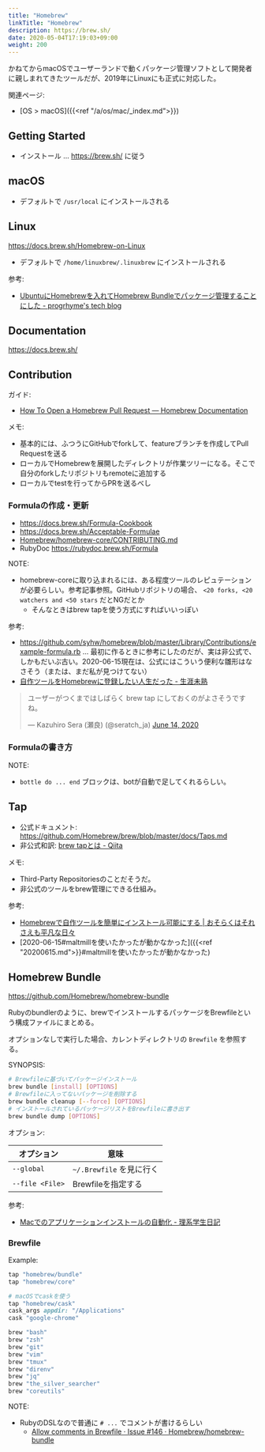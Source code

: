 ```yaml
---
title: "Homebrew"
linkTitle: "Homebrew"
description: https://brew.sh/
date: 2020-05-04T17:19:03+09:00
weight: 200
---
```


かねてからmacOSでユーザーランドで動くパッケージ管理ソフトとして開発者に親しまれてきたツールだが、2019年にLinuxにも正式に対応した。

関連ページ:

- [OS > macOS]({{<ref "/a/os/mac/_index.md">}})

## Getting Started

- インストール ... https://brew.sh/ に従う

## macOS

- デフォルトで `/usr/local` にインストールされる

## Linux

https://docs.brew.sh/Homebrew-on-Linux

- デフォルトで `/home/linuxbrew/.linuxbrew` にインストールされる

参考:

- [UbuntuにHomebrewを入れてHomebrew Bundleでパッケージ管理することにした - progrhyme's tech blog](https://tech-progrhyme.hatenablog.com/entry/2020/04/29/222302)

## Documentation

https://docs.brew.sh/

## Contribution

ガイド:

- [How To Open a Homebrew Pull Request — Homebrew Documentation](https://docs.brew.sh/How-To-Open-a-Homebrew-Pull-Request)

メモ:

- 基本的には、ふつうにGitHubでforkして、featureブランチを作成してPull Requestを送る
- ローカルでHomebrewを展開したディレクトリが作業ツリーになる。そこで自分のforkしたリポジトリもremoteに追加する
- ローカルでtestを行ってからPRを送るべし

### Formulaの作成・更新

- https://docs.brew.sh/Formula-Cookbook
- https://docs.brew.sh/Acceptable-Formulae
- [Homebrew/homebrew-core/CONTRIBUTING.md](https://github.com/Homebrew/homebrew-core/blob/master/CONTRIBUTING.md)
- RubyDoc https://rubydoc.brew.sh/Formula

NOTE:

- homebrew-coreに取り込まれるには、ある程度ツールのレピュテーションが必要らしい。参考記事参照。GitHubリポジトリの場合、 `<20 forks, <20 watchers and <50 stars` だとNGだとか
  - そんなときはbrew tapを使う方式にすればいいっぽい

参考:

- https://github.com/syhw/homebrew/blob/master/Library/Contributions/example-formula.rb ... 最初に作るときに参考にしたのだが、実は非公式で、しかもだいぶ古い。2020-06-15現在は、公式にはこういう便利な雛形はなさそう（または、まだ私が見つけてない）
- [自作ツールをHomebrewに登録したい人生だった - 生涯未熟](https://syossan.hateblo.jp/entry/2018/01/24/192104)

<blockquote class="twitter-tweet"><p lang="ja" dir="ltr">ユーザーがつくまではしばらく brew tap にしておくのがよさそうですね。</p>&mdash; Kazuhiro Sera (瀬良) (@seratch_ja) <a href="https://twitter.com/seratch_ja/status/1272188680526942208?ref_src=twsrc%5Etfw">June 14, 2020</a></blockquote> <script async src="https://platform.twitter.com/widgets.js" charset="utf-8"></script>

### Formulaの書き方

NOTE:

- `bottle do ... end` ブロックは、botが自動で足してくれるらしい。

## Tap

- 公式ドキュメント: https://github.com/Homebrew/brew/blob/master/docs/Taps.md
- 非公式和訳: [brew tapとは - Qiita](https://qiita.com/saa/items/85ed5e914d424fbf9fd6)

メモ:

- Third-Party Repositoriesのことだそうだ。
- 非公式のツールをbrew管理にできる仕組み。

参考:

- [Homebrewで自作ツールを簡単にインストール可能にする | おそらくはそれさえも平凡な日々](https://songmu.jp/riji/entry/2019-02-22-maltmill.html)
- [2020-06-15#maltmillを使いたかったが動かなかった]({{<ref "20200615.md">}}#maltmillを使いたかったが動かなかった)

## Homebrew Bundle

https://github.com/Homebrew/homebrew-bundle

Rubyのbundlerのように、brewでインストールするパッケージをBrewfileという構成ファイルにまとめる。

オプションなしで実行した場合、カレントディレクトリの `Brewfile` を参照する。

SYNOPSIS:

```sh
# Brewfileに基づいてパッケージインストール
brew bundle [install] [OPTIONS]
# Brewfileに入ってないパッケージを削除する
brew bundle cleanup [--force] [OPTIONS]
# インストールされているパッケージリストをBrewfileに書き出す
brew bundle dump [OPTIONS]
```

オプション:

 オプション | 意味
------------|------
 `--global` | `~/.Brewfile` を見に行く
 `--file <File>` | Brewfileを指定する

参考:

- [Macでのアプリケーションインストールの自動化 - 理系学生日記](https://kiririmode.hatenablog.jp/entry/20200103/1578033722)

### Brewfile

Example:

```Ruby
tap "homebrew/bundle"
tap "homebrew/core"

# macOSでcaskを使う
tap "homebrew/cask"
cask_args appdir: "/Applications"
cask "google-chrome"

brew "bash"
brew "zsh"
brew "git"
brew "vim"
brew "tmux"
brew "direnv"
brew "jq"
brew "the_silver_searcher"
brew "coreutils"
```

NOTE:

- RubyのDSLなので普通に `# ...` でコメントが書けるらしい
  - [Allow comments in Brewfile · Issue #146 · Homebrew/homebrew-bundle](https://github.com/Homebrew/homebrew-bundle/issues/146)

